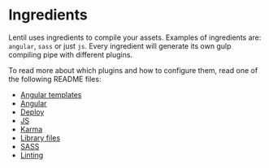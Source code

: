 # Ingredients

Lentil uses ingredients to compile your assets. Examples of ingredients are: `angular`, `sass` or just `js`. Every ingredient will generate its own gulp compiling pipe with different plugins.

To read more about which plugins and how to configure them, read one of the following README files:

* [Angular templates](ingredients/angular-templates.md)
* [Angular](ingredients/angular.md)
* [Deploy](ingredients/deploy.md)
* [JS](ingredients/js.md)
* [Karma](ingredients/karma.md)
* [Library files](ingredients/libs.md)
* [SASS](ingredients/sass.md)
* [Linting](ingredients/lint.md)
